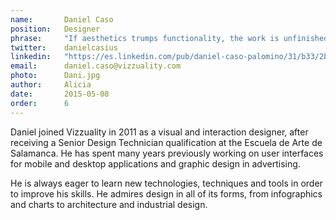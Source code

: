 ```yaml
---
name:       Daniel Caso
position:   Designer
phrase:     "If aesthetics trumps functionality, the work is unfinished"
twitter:    danielcasius
linkedin:   "https://es.linkedin.com/pub/daniel-caso-palomino/31/b33/2bb/en"
email:      daniel.caso@vizzuality.com
photo:      Dani.jpg
author:     Alicia
date:       2015-05-08
order: 		6
---
```


Daniel joined Vizzuality in 2011 as a visual and interaction designer, after receiving a Senior Design Technician qualification at the Escuela de Arte de Salamanca. He has spent many years previously working on user interfaces for mobile and desktop applications and graphic design in advertising. 

He is always eager to learn new technologies, techniques and tools in order to improve his skills. He admires design in all of its forms, from infographics and charts to architecture and industrial design.
